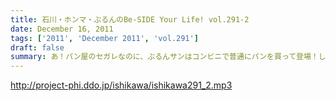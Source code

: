 ```yaml
---
title: 石川・ホンマ・ぶるんのBe-SIDE Your Life! vol.291-2
date: December 16, 2011
tags: ['2011', 'December 2011', 'vol.291']
draft: false
summary: あ！パン屋のセガレなのに、ぶるんサンはコンビニで普通にパンを買って登場！しかし、一本目の石川サンの那須への旅路。１２月手前でバイク乗りだったら手袋するのでは・・・普通・・・NAMAE
---
```


http://project-phi.ddo.jp/ishikawa/ishikawa291_2.mp3
